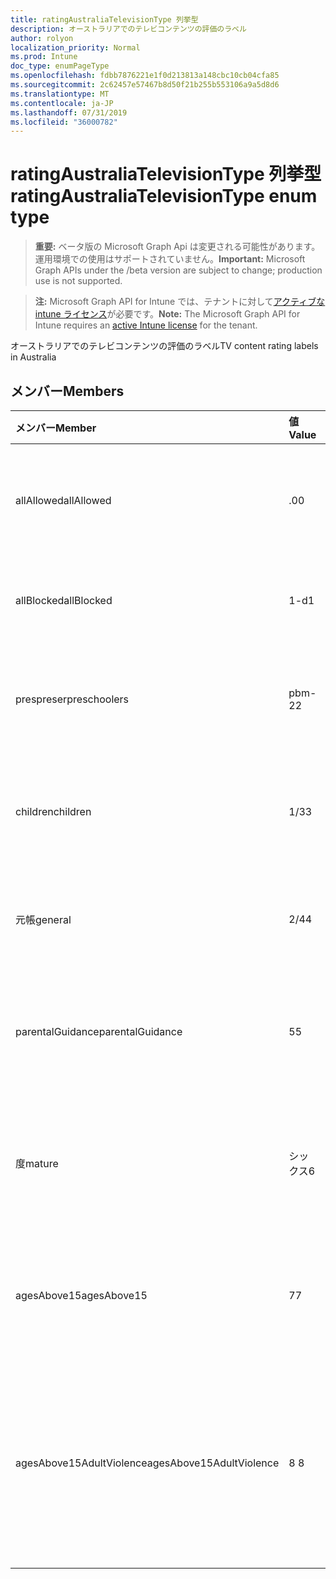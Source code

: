 ```yaml
---
title: ratingAustraliaTelevisionType 列挙型
description: オーストラリアでのテレビコンテンツの評価のラベル
author: rolyon
localization_priority: Normal
ms.prod: Intune
doc_type: enumPageType
ms.openlocfilehash: fdbb7876221e1f0d213813a148cbc10cb04cfa85
ms.sourcegitcommit: 2c62457e57467b8d50f21b255b553106a9a5d8d6
ms.translationtype: MT
ms.contentlocale: ja-JP
ms.lasthandoff: 07/31/2019
ms.locfileid: "36000782"
---
```

# <a name="ratingaustraliatelevisiontype-enum-type"></a><span data-ttu-id="3fed5-103">ratingAustraliaTelevisionType 列挙型</span><span class="sxs-lookup"><span data-stu-id="3fed5-103">ratingAustraliaTelevisionType enum type</span></span>

> <span data-ttu-id="3fed5-104">**重要:** ベータ版の Microsoft Graph Api は変更される可能性があります。運用環境での使用はサポートされていません。</span><span class="sxs-lookup"><span data-stu-id="3fed5-104">**Important:** Microsoft Graph APIs under the /beta version are subject to change; production use is not supported.</span></span>

> <span data-ttu-id="3fed5-105">**注:** Microsoft Graph API for Intune では、テナントに対して[アクティブな intune ライセンス](https://go.microsoft.com/fwlink/?linkid=839381)が必要です。</span><span class="sxs-lookup"><span data-stu-id="3fed5-105">**Note:** The Microsoft Graph API for Intune requires an [active Intune license](https://go.microsoft.com/fwlink/?linkid=839381) for the tenant.</span></span>

<span data-ttu-id="3fed5-106">オーストラリアでのテレビコンテンツの評価のラベル</span><span class="sxs-lookup"><span data-stu-id="3fed5-106">TV content rating labels in Australia</span></span>

## <a name="members"></a><span data-ttu-id="3fed5-107">メンバー</span><span class="sxs-lookup"><span data-stu-id="3fed5-107">Members</span></span>
|<span data-ttu-id="3fed5-108">メンバー</span><span class="sxs-lookup"><span data-stu-id="3fed5-108">Member</span></span>|<span data-ttu-id="3fed5-109">値</span><span class="sxs-lookup"><span data-stu-id="3fed5-109">Value</span></span>|<span data-ttu-id="3fed5-110">説明</span><span class="sxs-lookup"><span data-stu-id="3fed5-110">Description</span></span>|
|:---|:---|:---|
|<span data-ttu-id="3fed5-111">allAllowed</span><span class="sxs-lookup"><span data-stu-id="3fed5-111">allAllowed</span></span>|<span data-ttu-id="3fed5-112">.0</span><span class="sxs-lookup"><span data-stu-id="3fed5-112">0</span></span>|<span data-ttu-id="3fed5-113">既定値、すべてのテレビ番組にコンテンツを表示する</span><span class="sxs-lookup"><span data-stu-id="3fed5-113">Default value, allow all TV shows content</span></span>|
|<span data-ttu-id="3fed5-114">allBlocked</span><span class="sxs-lookup"><span data-stu-id="3fed5-114">allBlocked</span></span>|<span data-ttu-id="3fed5-115">1-d</span><span class="sxs-lookup"><span data-stu-id="3fed5-115">1</span></span>|<span data-ttu-id="3fed5-116">すべてのテレビ番組の内容を許可しない</span><span class="sxs-lookup"><span data-stu-id="3fed5-116">Do not allow any TV shows content</span></span>|
|<span data-ttu-id="3fed5-117">prespreser</span><span class="sxs-lookup"><span data-stu-id="3fed5-117">preschoolers</span></span>|<span data-ttu-id="3fed5-118">pbm-2</span><span class="sxs-lookup"><span data-stu-id="3fed5-118">2</span></span>|<span data-ttu-id="3fed5-119">P 分類は、preschoolers に対して使用されます。</span><span class="sxs-lookup"><span data-stu-id="3fed5-119">The P classification is intended for preschoolers</span></span>|
|<span data-ttu-id="3fed5-120">children</span><span class="sxs-lookup"><span data-stu-id="3fed5-120">children</span></span>|<span data-ttu-id="3fed5-121">1/3</span><span class="sxs-lookup"><span data-stu-id="3fed5-121">3</span></span>|<span data-ttu-id="3fed5-122">C の分類は、14の下の子を対象としています。</span><span class="sxs-lookup"><span data-stu-id="3fed5-122">The C classification is intended for children under 14</span></span>|
|<span data-ttu-id="3fed5-123">元帳</span><span class="sxs-lookup"><span data-stu-id="3fed5-123">general</span></span>|<span data-ttu-id="3fed5-124">2/4</span><span class="sxs-lookup"><span data-stu-id="3fed5-124">4</span></span>|<span data-ttu-id="3fed5-125">G 分類は、すべての年齢に適しています。</span><span class="sxs-lookup"><span data-stu-id="3fed5-125">The G classification is suitable for all ages</span></span>|
|<span data-ttu-id="3fed5-126">parentalGuidance</span><span class="sxs-lookup"><span data-stu-id="3fed5-126">parentalGuidance</span></span>|<span data-ttu-id="3fed5-127">5</span><span class="sxs-lookup"><span data-stu-id="3fed5-127">5</span></span>|<span data-ttu-id="3fed5-128">閲覧者には PG 分類が推奨されています</span><span class="sxs-lookup"><span data-stu-id="3fed5-128">The PG classification is recommended for young viewers</span></span>|
|<span data-ttu-id="3fed5-129">度</span><span class="sxs-lookup"><span data-stu-id="3fed5-129">mature</span></span>|<span data-ttu-id="3fed5-130">シックス</span><span class="sxs-lookup"><span data-stu-id="3fed5-130">6</span></span>|<span data-ttu-id="3fed5-131">15を超える閲覧者には M 分類が推奨されています</span><span class="sxs-lookup"><span data-stu-id="3fed5-131">The M classification is recommended for viewers over 15</span></span>|
|<span data-ttu-id="3fed5-132">agesAbove15</span><span class="sxs-lookup"><span data-stu-id="3fed5-132">agesAbove15</span></span>|<span data-ttu-id="3fed5-133">7</span><span class="sxs-lookup"><span data-stu-id="3fed5-133">7</span></span>|<span data-ttu-id="3fed5-134">MA15 + 分類は15以下の閲覧者には適していません</span><span class="sxs-lookup"><span data-stu-id="3fed5-134">The MA15+ classification is not suitable for viewers under 15</span></span>|
|<span data-ttu-id="3fed5-135">agesAbove15AdultViolence</span><span class="sxs-lookup"><span data-stu-id="3fed5-135">agesAbove15AdultViolence</span></span>|<span data-ttu-id="3fed5-136">8 </span><span class="sxs-lookup"><span data-stu-id="3fed5-136">8</span></span>|<span data-ttu-id="3fed5-137">AV15 + 分類は、15の下の閲覧者には適していません。成人の暴力に固有のものです。</span><span class="sxs-lookup"><span data-stu-id="3fed5-137">The AV15+ classification is not suitable for viewers under 15, adult violence-specific</span></span>|





